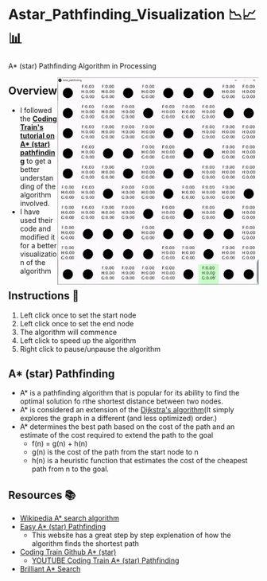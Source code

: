 # Astar_Pathfinding_Visualization 📉📈📊
A* (star) Pathfinding Algorithm in Processing 

<p> 
  <img widht=400 height=417 align='Right' src="https://github.com/Raziz1/Astar_Pathfinding_Visualization/blob/main/images/astar_visualization.gif? raw=true">
</p>

## Overview 
* I followed the **[Coding Train's tutorial on A* (star) pathfinding](https://www.youtube.com/watch?time_continue=80&v=aKYlikFAV4k&feature=emb_logo)** to get a better understanding of the algorithm involved.
* I have used their code and modified it for a better visualization of the algorithm

## Instructions 📃
1. Left click once to set the start node
2. Left click once to set the end node
3. The algorithm will commence
4. Left click to speed up the algorithm
5. Right click to pause/unpause the algorithm

## A* (star) Pathfinding
* A* is a pathfinding algorithm that is popular for its ability to find the optimal solution fo rthe shortest distance between two nodes.
* A* is considered an extension of the [Dijkstra's algorithm](https://www.programiz.com/dsa/dijkstra-algorithm)(It simply explores the graph in a different (and less optimized) order.)
* A* determines the best path based on the cost of the path and an estimate of the cost required to extend the path to the goal
   * f(n) = g(n) + h(n)
   * g(n) is the cost of the path from the start node to n
   * h(n) is a heuristic function that estimates the cost of the cheapest path from n to the goal.

## Resources 📚
* [Wikipedia A* search algorithm](https://en.wikipedia.org/wiki/A*_search_algorithm)
* [Easy A* (star) Pathfinding](https://medium.com/@nicholas.w.swift/easy-a-star-pathfinding-7e6689c7f7b2)
  * This website has a great step by step explenation of how the algorithm finds the shortest path
* [Coding Train Github A* (star)](https://github.com/CodingTrain/website/tree/main/CodingChallenges/CC_051_astar/Processing/CC_051_astar)
  * [YOUTUBE Coding Train A* (star) Pathfinding](https://www.youtube.com/watch?time_continue=80&v=aKYlikFAV4k&feature=emb_logo)
* [Brilliant A* Search](https://brilliant.org/wiki/a-star-search/)

